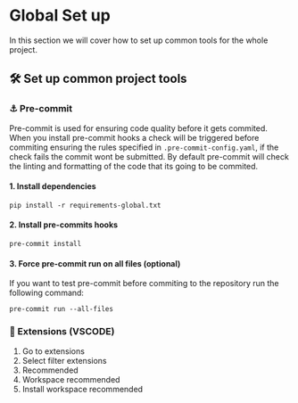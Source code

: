 # Global Set up

In this section we will cover how to set up common tools for the whole project.


## 🛠 Set up common project tools


### ⚓ Pre-commit

Pre-commit is used for ensuring code quality before it gets commited. When you install pre-commit hooks a check will be triggered before commiting ensuring the rules specified in `.pre-commit-config.yaml`, if the check fails the commit wont be submitted. By default pre-commit will check the linting and formatting of the code that its going to be commited.

#### 1. Install dependencies

```
pip install -r requirements-global.txt
```

#### 2. Install pre-commits hooks

```
pre-commit install
```

#### 3. Force pre-commit run on all files (optional)

If you want to test pre-commit before commiting to the repository run the following command:

```
pre-commit run --all-files
```

### 🧩 Extensions (VSCODE)

1. Go to extensions
2. Select filter extensions
3. Recommended
4. Workspace recommended
5. Install workspace recommended
